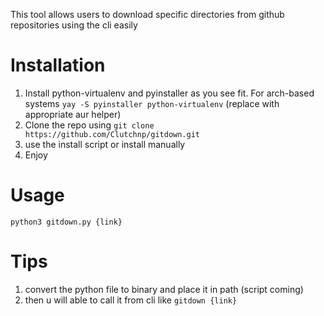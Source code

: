 This tool allows users to download specific directories from github repositories using the cli easily 

# Installation 

1. Install python-virtualenv and pyinstaller as you see fit.
    For arch-based systems  `yay -S pyinstaller python-virtualenv` (replace with appropriate aur helper)
2. Clone the repo using ```git clone https://github.com/Clutchnp/gitdown.git```
3. use the install script or install manually 
4. Enjoy
# Usage 

```python3 gitdown.py {link}```


# Tips 

1. convert the python file to binary and place it in path (script coming)
2. then u will able to call it from cli like `gitdown {link}`

